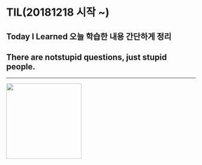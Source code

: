 # TIL(20181218 시작 ~)
## Today I Learned 오늘 학습한 내용 간단하게 정리
## There are notstupid questions, just stupid people.
---------------------------------------------------------
<div>
<img src="https://user-images.githubusercontent.com/44331989/50150424-4b9de380-0301-11e9-9e79-41e6595fe8ba.png" width="200">  
</div>


